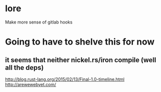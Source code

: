 # lore
Make more sense of gitlab hooks

# Going to have to shelve this for now
## it seems that neither nickel.rs/iron compile (well all the deps)

http://blog.rust-lang.org/2015/02/13/Final-1.0-timeline.html
http://arewewebyet.com/


